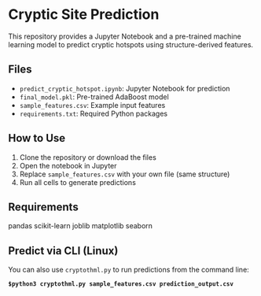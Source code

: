 #  Cryptic Site Prediction

This repository provides a Jupyter Notebook and a pre-trained machine learning model to predict cryptic hotspots using structure-derived features.

##  Files

- `predict_cryptic_hotspot.ipynb`: Jupyter Notebook for prediction
- `final_model.pkl`: Pre-trained AdaBoost model
- `sample_features.csv`: Example input features
- `requirements.txt`: Required Python packages

##  How to Use

1. Clone the repository or download the files
2. Open the notebook in Jupyter
3. Replace `sample_features.csv` with your own file (same structure)
4. Run all cells to generate predictions

##  Requirements
pandas
scikit-learn
joblib
matplotlib
seaborn

##  Predict via CLI (Linux)

You can also use `cryptothml.py` to run predictions from the command line:

**`$python3 cryptothml.py sample_features.csv prediction_output.csv`**
